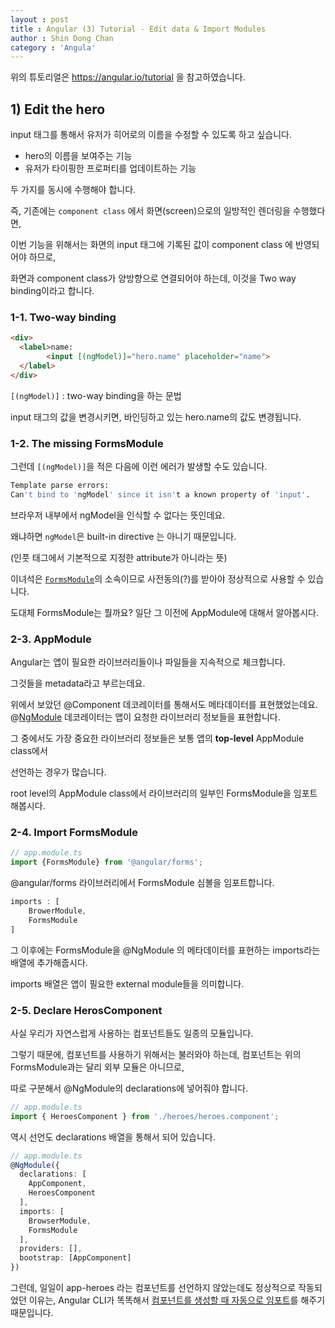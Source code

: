 ```yaml
---
layout : post
title : Angular (3) Tutorial - Edit data & Import Modules
author : Shin Dong Chan
category : 'Angula'
---
```


위의 튜토리얼은 https://angular.io/tutorial 을 참고하였습니다.

## 1) Edit the hero

input 태그를 통해서 유저가 히어로의 이름을 수정할 수 있도록 하고 싶습니다. 

- hero의 이름을 보여주는 기능
- 유저가 타이핑한 프로퍼티를 업데이트하는 기능

두 가지를 동시에 수행해야 합니다.

즉, 기존에는 `component class` 에서 화면(screen)으로의 일방적인 렌더링을 수행했다면, 

이번 기능을 위해서는 화면의 input 태그에 기록된 값이 component class 에 반영되어야 하므로,

화면과 component class가 양방향으로 연결되어야 하는데, 이것을 Two way binding이라고 합니다.

### 1-1. Two-way binding

```html
<div>
  <label>name:
        <input [(ngModel)]="hero.name" placeholder="name">
  </label>
</div>
```

`[(ngModel)]` : two-way binding을 하는 문법

input 태그의 값을 변경시키면, 바인딩하고 있는 hero.name의 값도 변경됩니다.


### 1-2. The missing FormsModule

그런데 `[(ngModel)]`을 적은 다음에 이런 에러가 발생할 수도 있습니다.

```bash
Template parse errors:
Can't bind to 'ngModel' since it isn't a known property of 'input'.
```

브라우저 내부에서 ngModel을 인식할 수 없다는 뜻인데요.

왜냐하면 `ngModel`은 built-in directive 는 아니기 때문입니다. 

(인풋 태그에서 기본적으로 지정한 attribute가 아니라는 뜻) 

이녀석은 [`FormsModule`](<https://angular.io/api/forms/FormsModule>)의 소속이므로 사전동의(?)를 받아야 정상적으로 사용할 수 있습니다.

도대체 FormsModule는 뭘까요? 일단 그 이전에 AppModule에 대해서 알아봅시다.

### 2-3. AppModule

Angular는 앱이 필요한 라이브러리들이나 파일들을 지속적으로 체크합니다.

그것들을 metadata라고 부르는데요.

위에서 보았던 @Component 데코레이터를 통해서도 메타데이터를 표현했었는데요. @[NgModule](<https://angular.io/guide/ngmodules>) 데코레이터는 앱이 요청한 라이브러리 정보들을 표현합니다. 

그 중에서도 가장 중요한 라이브러리 정보들은 보통 앱의 **top-level** AppModule class에서 

선언하는 경우가 많습니다.

root level의 AppModule class에서 라이브러리의 일부인 FormsModule을 임포트해봅시다.

### 2-4. Import FormsModule

```typescript
// app.module.ts
import {FormsModule} from '@angular/forms';
```

@angular/forms 라이브러리에서 FormsModule 심볼을 임포트합니다.

```typescript
imports : [
    BrowerModule,
    FormsModule
]
```

그 이후에는 FormsModule을 @NgModule 의 메타데이터를 표현하는 imports라는 배열에 추가해줍시다.

imports 배열은 앱이 필요한 external module들을 의미합니다.

### 2-5. Declare HerosComponent

사실 우리가 자연스럽게 사용하는 컴포넌트들도 일종의 모듈입니다.

그렇기 때문에, 컴포넌트를 사용하기 위해서는 불러와야 하는데, 컴포넌트는 위의 FormsModule과는 달리 외부 모듈은 아니므로,

따로 구분해서 @NgModule의 declarations에 넣어줘야 합니다.

```typescript
// app.module.ts
import { HeroesComponent } from './heroes/heroes.component';
```

역시 선언도 declarations 배열을 통해서 되어 있습니다.

```typescript
// app.module.ts
@NgModule({
  declarations: [
    AppComponent,
    HeroesComponent
  ],
  imports: [
    BrowserModule,
    FormsModule
  ],
  providers: [],
  bootstrap: [AppComponent]
})
```

그런데, 일일이 app-heroes 라는 컴포넌트를 선언하지 않았는데도 정상적으로 작동되었던 이유는, Angular CLI가 똑똑해서 [컴포넌트를 생성할 때 자동으로 임포트](https://poiemaweb.com/angular-cli#51-%EC%BB%B4%ED%8F%AC%EB%84%8C%ED%8A%B8-%EC%83%9D%EC%84%B1)를 해주기 때문입니다. 